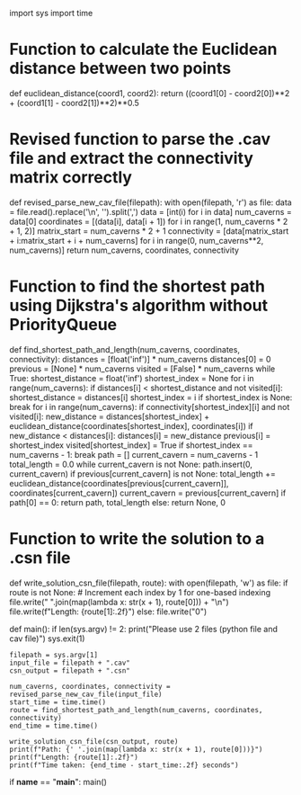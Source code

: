 import sys
import time

# Function to calculate the Euclidean distance between two points
def euclidean_distance(coord1, coord2):
    return ((coord1[0] - coord2[0])**2 + (coord1[1] - coord2[1])**2)**0.5

# Revised function to parse the .cav file and extract the connectivity matrix correctly
def revised_parse_new_cav_file(filepath):
    with open(filepath, 'r') as file:
        data = file.read().replace('\n', '').split(',')
        data = [int(i) for i in data]
        num_caverns = data[0]
        coordinates = [(data[i], data[i + 1]) for i in range(1, num_caverns * 2 + 1, 2)]
        matrix_start = num_caverns * 2 + 1
        connectivity = [data[matrix_start + i:matrix_start + i + num_caverns] for i in range(0, num_caverns**2, num_caverns)]
        return num_caverns, coordinates, connectivity

# Function to find the shortest path using Dijkstra's algorithm without PriorityQueue
def find_shortest_path_and_length(num_caverns, coordinates, connectivity):
    distances = [float('inf')] * num_caverns
    distances[0] = 0
    previous = [None] * num_caverns
    visited = [False] * num_caverns
    while True:
        shortest_distance = float('inf')
        shortest_index = None
        for i in range(num_caverns):
            if distances[i] < shortest_distance and not visited[i]:
                shortest_distance = distances[i]
                shortest_index = i
        if shortest_index is None:
            break
        for i in range(num_caverns):
            if connectivity[shortest_index][i] and not visited[i]:
                new_distance = distances[shortest_index] + euclidean_distance(coordinates[shortest_index], coordinates[i])
                if new_distance < distances[i]:
                    distances[i] = new_distance
                    previous[i] = shortest_index
        visited[shortest_index] = True
        if shortest_index == num_caverns - 1:
            break
    path = []
    current_cavern = num_caverns - 1
    total_length = 0.0
    while current_cavern is not None:
        path.insert(0, current_cavern)
        if previous[current_cavern] is not None:
            total_length += euclidean_distance(coordinates[previous[current_cavern]], coordinates[current_cavern])
        current_cavern = previous[current_cavern]
    if path[0] == 0:
        return path, total_length
    else:
        return None, 0

# Function to write the solution to a .csn file
def write_solution_csn_file(filepath, route):
    with open(filepath, 'w') as file:
        if route is not None:
            # Increment each index by 1 for one-based indexing
            file.write(" ".join(map(lambda x: str(x + 1), route[0])) + "\n")
            file.write(f"Length: {route[1]:.2f}")
        else:
            file.write("0")

def main():
    if len(sys.argv) != 2:
        print("Please use 2 files (python file and cav file)")
        sys.exit(1)
    
    filepath = sys.argv[1]
    input_file = filepath + ".cav"
    csn_output = filepath + ".csn"

    num_caverns, coordinates, connectivity = revised_parse_new_cav_file(input_file)
    start_time = time.time()
    route = find_shortest_path_and_length(num_caverns, coordinates, connectivity)
    end_time = time.time()

    write_solution_csn_file(csn_output, route)
    print(f"Path: {' '.join(map(lambda x: str(x + 1), route[0]))}")
    print(f"Length: {route[1]:.2f}")
    print(f"Time taken: {end_time - start_time:.2f} seconds")

if __name__ == "__main__":
    main()
